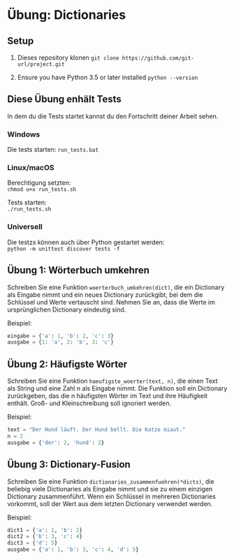 # Übung: Dictionaries


## Setup

1. Dieses repository klonen
`git clone https://github.com/git-url/project.git`

2. Ensure you have Python 3.5 or later installed
`python --version`

## Diese Übung enhält Tests

In dem du die Tests startet kannst du den Fortschritt deiner Arbeit sehen.

### Windows  
Die tests starten:
`run_tests.bat`

### Linux/macOS
Berechtigung setzten:  
`chmod u+x run_tests.sh`

Tests starten:  
`./run_tests.sh`

### Universell
Die testzs können auch über Python gestartet werden:  
`python -m unittest discover tests -f`

## Übung 1: Wörterbuch umkehren
Schreiben Sie eine Funktion `woerterbuch_umkehren(dict)`, die ein Dictionary als Eingabe nimmt und ein neues Dictionary zurückgibt, bei dem die Schlüssel und Werte vertauscht sind. Nehmen Sie an, dass die Werte im ursprünglichen Dictionary eindeutig sind.

Beispiel:
```python
eingabe = {'a': 1, 'b': 2, 'c': 3}
ausgabe = {1: 'a', 2: 'b', 3: 'c'}
```

## Übung 2: Häufigste Wörter
Schreiben Sie eine Funktion `haeufigste_woerter(text, n)`, die einen Text als String und eine Zahl n als Eingabe nimmt. Die Funktion soll ein Dictionary zurückgeben, das die n häufigsten Wörter im Text und ihre Häufigkeit enthält. Groß- und Kleinschreibung soll ignoriert werden.

Beispiel:
```python
text = "Der Hund läuft. Der Hund bellt. Die Katze miaut."
n = 2
ausgabe = {'der': 2, 'hund': 2}
```

## Übung 3: Dictionary-Fusion
Schreiben Sie eine Funktion `dictionaries_zusammenfuehren(*dicts)`, die beliebig viele Dictionaries als Eingabe nimmt und sie zu einem einzigen Dictionary zusammenführt. Wenn ein Schlüssel in mehreren Dictionaries vorkommt, soll der Wert aus dem letzten Dictionary verwendet werden.

Beispiel:
```python
dict1 = {'a': 1, 'b': 2}
dict2 = {'b': 3, 'c': 4}
dict3 = {'d': 5}
ausgabe = {'a': 1, 'b': 3, 'c': 4, 'd': 5}
```

